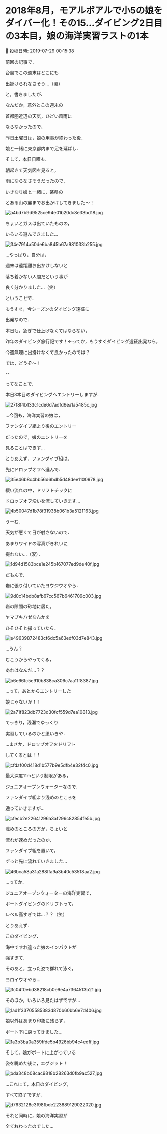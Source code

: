 # 2018年8月，モアルボアルで小5の娘をダイバー化！その15…ダイビング2日目の3本目，娘の海洋実習ラストの1本

📅 投稿日時: 2019-07-29 00:15:38

前回の記事で．


台風でこの週末はどこにも


出掛けられなさそう…（涙）


と，書きましたが．





なんだか，意外とこの週末の


首都圏近辺の天気，ひどい風雨に


ならなかったので，


昨日土曜日は，娘の用事が終わった後．


娘と一緒に東京都内まで足を延ばし．





そして，本日日曜も．


朝起きて天気図を見ると，


雨にならなさそうだったので．


いきなり娘と一緒に，某県の


とある山の麓までお出かけしてきました～！




![a4bd7b9d9525ce94e01b20dc8e33bd18.jpg](images/a4bd7b9d9525ce94e01b20dc8e33bd18.jpg)




ちょいとガスは出ていたものの，


いろいろ遊んできました…




![34e7914a50de6ba845b67a981033b255.jpg](images/34e7914a50de6ba845b67a981033b255.jpg)




…やっぱり，自分は，


週末は遠距離お出かけしないと


落ち着かない人間だという事が


良く分かりました…（笑）





ということで．


もうすぐ，今シーズンのダイビング遠征に


出発なので．


本日も，急ぎで仕上げなくてはならない，


昨年のダイビング旅行記です！←ってか，もうすぐダイビング遠征出発なら，


今週無理に出掛けなくて良かったのでは？





では，どうぞ～！


--





ってなことで．


本日3本目のダイビングへエントリーしますが．




![27f8f4b133c1cde6d7adfd6ea1a5485c.jpg](images/27f8f4b133c1cde6d7adfd6ea1a5485c.jpg)




…今回も，海洋実習の娘は，


ファンダイブ組より後のエントリー


だったので，娘のエントリーを


見ることはできず…





とりあえず，ファンダイブ組は，


先にドロップオフへ進んで．




![35e46b8c4bb56d6bdb5d48dee1100978.jpg](images/35e46b8c4bb56d6bdb5d48dee1100978.jpg)




緩い流れの中，ドリフトチックに


ドロップオフ沿いを流していきます…




![4b50047d1b78f31938b061b3a5121163.jpg](images/4b50047d1b78f31938b061b3a5121163.jpg)




うーむ．


天気が悪くて日が射さないので．


あまりワイドの写真がきれいに


撮れない…（涙）．




![1d94d1583bce1e245b167077ed9de40f.jpg](images/1d94d1583bce1e245b167077ed9de40f.jpg)







だもんで．


岩に張り付いていたヨウジウオやら．




![9d0c14bdb8afb67cc567b6461709c003.jpg](images/9d0c14bdb8afb67cc567b6461709c003.jpg)




岩の隙間の砂地に居た，


ヤマブキハゼなんかを


ひそひそと撮っていたら．




![e49639872483cf6dc5a63edf03d7e843.jpg](images/e49639872483cf6dc5a63edf03d7e843.jpg)







…うん？


むこうからやってくる，


あれはなんだ…？？




![b6e66fc5e910b838ca306c7aa11f8387.jpg](images/b6e66fc5e910b838ca306c7aa11f8387.jpg)




…って，あとからエントリーした


娘じゃないか！！




![2a71f823db7723d30fcf559d7ea10813.jpg](images/2a71f823db7723d30fcf559d7ea10813.jpg)




てっきり，浅瀬でゆっくり


実習しているのかと思いきや．


…まさか，ドロップオフをドリフト


してくるとは！！




![cfdaf00d418d1b577b9e5dfb4e32f4c0.jpg](images/cfdaf00d418d1b577b9e5dfb4e32f4c0.jpg)




最大深度11mという制限がある，


ジュニアオープンウォーターなので．


ファンダイブ組より浅めのところを


通っていきますが…




![cfecb2e22641296a3af296c82854fe5b.jpg](images/cfecb2e22641296a3af296c82854fe5b.jpg)




浅めのところの方が，ちょいと


流れが速めだったのか．


ファンダイブ組を置いて，


ずっと先に流れていきました…




![46bca58a31a288ffa9a3b40c53518aa2.jpg](images/46bca58a31a288ffa9a3b40c53518aa2.jpg)




…ってか．


ジュニアオープンウォーターの海洋実習で，


ボートダイビングのドリフトって，


レベル高すぎでは…？？（笑）





とりあえず．


このダイビング．


海中ですれ違った娘のインパクトが


強すぎて．


そのあと，立った姿で群れて泳ぐ，


ヨロイウオやら…




![3c04f0ebd38218cb0e9e4a7364513b21.jpg](images/3c04f0ebd38218cb0e9e4a7364513b21.jpg)




そのほか，いろいろ見たはずですが…




![1ad1f33705585383d870b60bb6e7d406.jpg](images/1ad1f33705585383d870b60bb6e7d406.jpg)




娘以外はあまり印象に残らず，


ボート下に戻ってきました…




![1a3b3ba0a359ffde5b4926bb94c4edff.jpg](images/1a3b3ba0a359ffde5b4926bb94c4edff.jpg)




そして，娘がボートに上がっている


姿を眺めた後に，エグジット！




![bda348b08cac9818b28263d0fb9ac527.jpg](images/bda348b08cac9818b28263d0fb9ac527.jpg)




…これにて，本日のダイビング，


すべて終了ですが．




![d7632128c3f98fbde223889129022020.jpg](images/d7632128c3f98fbde223889129022020.jpg)




それと同時に，娘の海洋実習が


全ておわったのでした…

